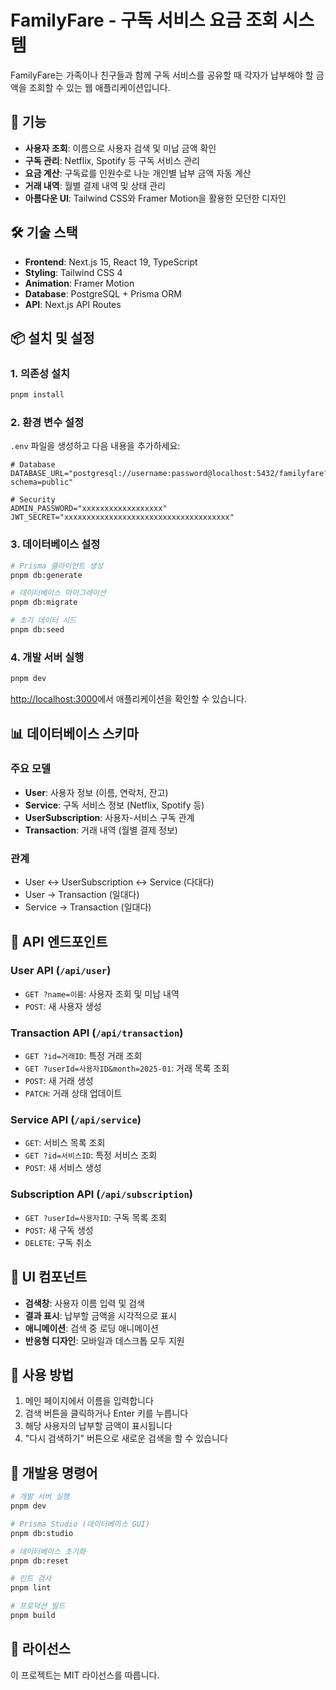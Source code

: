 # FamilyFare - 구독 서비스 요금 조회 시스템

FamilyFare는 가족이나 친구들과 함께 구독 서비스를 공유할 때 각자가 납부해야 할 금액을 조회할 수 있는 웹 애플리케이션입니다.

## 🚀 기능

-   **사용자 조회**: 이름으로 사용자 검색 및 미납 금액 확인
-   **구독 관리**: Netflix, Spotify 등 구독 서비스 관리
-   **요금 계산**: 구독료를 인원수로 나눈 개인별 납부 금액 자동 계산
-   **거래 내역**: 월별 결제 내역 및 상태 관리
-   **아름다운 UI**: Tailwind CSS와 Framer Motion을 활용한 모던한 디자인

## 🛠️ 기술 스택

-   **Frontend**: Next.js 15, React 19, TypeScript
-   **Styling**: Tailwind CSS 4
-   **Animation**: Framer Motion
-   **Database**: PostgreSQL + Prisma ORM
-   **API**: Next.js API Routes

## 📦 설치 및 설정

### 1. 의존성 설치

```bash
pnpm install
```

### 2. 환경 변수 설정

`.env` 파일을 생성하고 다음 내용을 추가하세요:

```env
# Database
DATABASE_URL="postgresql://username:password@localhost:5432/familyfare?schema=public"

# Security
ADMIN_PASSWORD="xxxxxxxxxxxxxxxxxx"
JWT_SECRET="xxxxxxxxxxxxxxxxxxxxxxxxxxxxxxxxxxxxx"
```

### 3. 데이터베이스 설정

```bash
# Prisma 클라이언트 생성
pnpm db:generate

# 데이터베이스 마이그레이션
pnpm db:migrate

# 초기 데이터 시드
pnpm db:seed
```

### 4. 개발 서버 실행

```bash
pnpm dev
```

[http://localhost:3000](http://localhost:3000)에서 애플리케이션을 확인할 수 있습니다.

## 📊 데이터베이스 스키마

### 주요 모델

-   **User**: 사용자 정보 (이름, 연락처, 잔고)
-   **Service**: 구독 서비스 정보 (Netflix, Spotify 등)
-   **UserSubscription**: 사용자-서비스 구독 관계
-   **Transaction**: 거래 내역 (월별 결제 정보)

### 관계

-   User ↔ UserSubscription ↔ Service (다대다)
-   User → Transaction (일대다)
-   Service → Transaction (일대다)

## 🔗 API 엔드포인트

### User API (`/api/user`)

-   `GET ?name=이름`: 사용자 조회 및 미납 내역
-   `POST`: 새 사용자 생성

### Transaction API (`/api/transaction`)

-   `GET ?id=거래ID`: 특정 거래 조회
-   `GET ?userId=사용자ID&month=2025-01`: 거래 목록 조회
-   `POST`: 새 거래 생성
-   `PATCH`: 거래 상태 업데이트

### Service API (`/api/service`)

-   `GET`: 서비스 목록 조회
-   `GET ?id=서비스ID`: 특정 서비스 조회
-   `POST`: 새 서비스 생성

### Subscription API (`/api/subscription`)

-   `GET ?userId=사용자ID`: 구독 목록 조회
-   `POST`: 새 구독 생성
-   `DELETE`: 구독 취소

## 🎨 UI 컴포넌트

-   **검색창**: 사용자 이름 입력 및 검색
-   **결과 표시**: 납부할 금액을 시각적으로 표시
-   **애니메이션**: 검색 중 로딩 애니메이션
-   **반응형 디자인**: 모바일과 데스크톱 모두 지원

## 📝 사용 방법

1. 메인 페이지에서 이름을 입력합니다
2. 검색 버튼을 클릭하거나 Enter 키를 누릅니다
3. 해당 사용자의 납부할 금액이 표시됩니다
4. "다시 검색하기" 버튼으로 새로운 검색을 할 수 있습니다

## 🧪 개발용 명령어

```bash
# 개발 서버 실행
pnpm dev

# Prisma Studio (데이터베이스 GUI)
pnpm db:studio

# 데이터베이스 초기화
pnpm db:reset

# 린트 검사
pnpm lint

# 프로덕션 빌드
pnpm build
```

## 📄 라이선스

이 프로젝트는 MIT 라이선스를 따릅니다.
